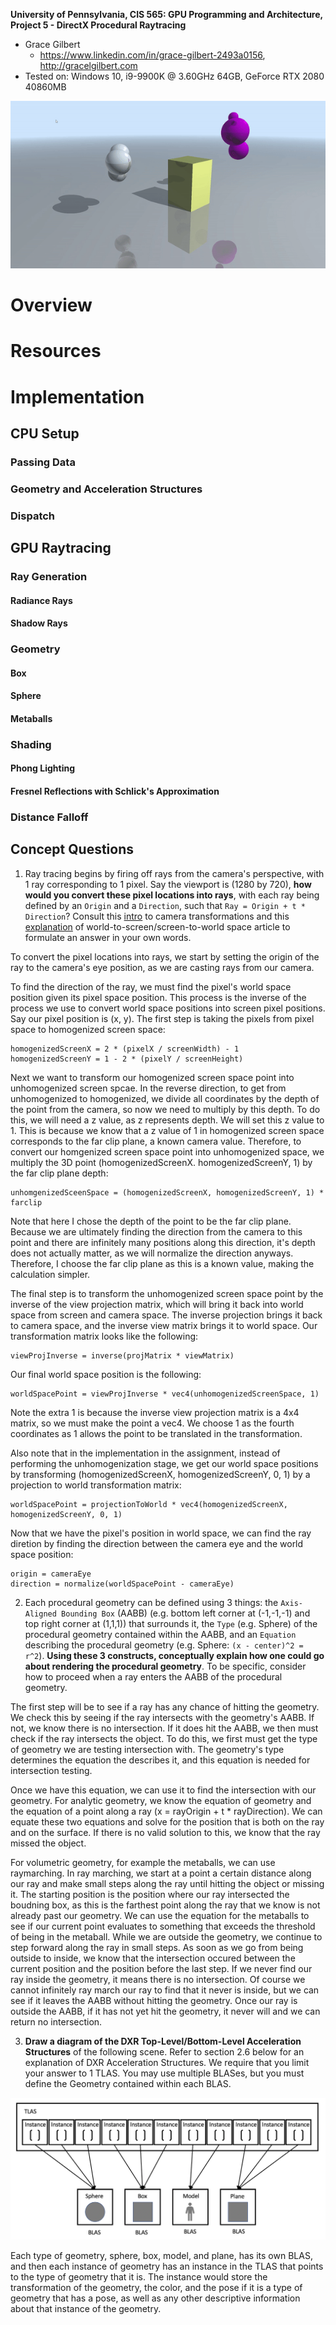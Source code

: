 **University of Pennsylvania, CIS 565: GPU Programming and Architecture,
Project 5 - DirectX Procedural Raytracing**

* Grace Gilbert
  * https://www.linkedin.com/in/grace-gilbert-2493a0156, http://gracelgilbert.com
* Tested on: Windows 10, i9-9900K @ 3.60GHz 64GB, GeForce RTX 2080 40860MB

![](images/HighQualityStill.gif)

# Overview

# Resources

# Implementation
## CPU Setup
### Passing Data
### Geometry and Acceleration Structures
### Dispatch
## GPU Raytracing
### Ray Generation
#### Radiance Rays
#### Shadow Rays
### Geometry
#### Box
#### Sphere
#### Metaballs
### Shading
#### Phong Lighting
#### Fresnel Reflections with Schlick's Approximation
### Distance Falloff

## Concept Questions
1. Ray tracing begins by firing off rays from the camera's perspective, with 1 ray corresponding to 1 pixel. Say the viewport is (1280 by 720), **how would you convert these pixel locations into rays**, with each ray being defined by an `Origin` and a `Direction`, such that `Ray = Origin + t * Direction`? Consult this [intro](https://www.scratchapixel.com/lessons/3d-basic-rendering/computing-pixel-coordinates-of-3d-point/mathematics-computing-2d-coordinates-of-3d-points) to camera transformations and this [explanation](http://webglfactory.blogspot.com/2011/05/how-to-convert-world-to-screen.html) of world-to-screen/screen-to-world space article to formulate an answer in your own words.

To convert the pixel locations into rays, we start by setting the origin of the ray to the camera's eye position, as we are casting rays from our camera. 

To find the direction of the ray, we must find the pixel's world space position given its pixel space position. This process is the inverse of the process we use to convert world space positions into screen pixel positions. Say our pixel position is (x, y). The first step is taking the pixels from pixel space to homogenized screen space:
```
homogenizedScreenX = 2 * (pixelX / screenWidth) - 1
homogenizedScreenY = 1 - 2 * (pixelY / screenHeight)
```
Next we want to transform our homogenized screen space point into unhomogenized screen spcae. In the reverse direction, to get from unhomogenized to homogenized, we divide all coordinates by the depth of the point from the camera, so now we need to multiply by this depth. To do this, we will need a z value, as z represents depth. We will set this z value to 1.  This is because we know that a z value of 1 in homogenized screen space corresponds to the far clip plane, a known camera value. Therefore, to convert our homgenized screen space point into unhomogenized space, we multiply the 3D point (homogenizedScreenX. homogenizedScreenY, 1) by the far clip plane depth:
```
unhomgenizedSceenSpace = (homogenizedScreenX, homogenizedScreenY, 1) * farclip
```
Note that here I chose the depth of the point to be the far clip plane. Because we are ultimately finding the direction from the camera to this point and there are infinitely many positions along this direction, it's depth does not actually matter, as we will normalize the direction anyways. Therefore, I choose the far clip plane as this is a known value, making the calculation simpler.

The final step is to transform the unhomogenized screen space point by the inverse of the view projection matrix, which will bring it back into world space from screen and camera space. The inverse projection brings it back to camera space, and the inverse view matrix brings it to world space. Our transformation matrix looks like the following:
```
viewProjInverse = inverse(projMatrix * viewMatrix)
```
Our final world space position is the following:
```
worldSpacePoint = viewProjInverse * vec4(unhomogenizedScreenSpace, 1)
```
Note the extra 1 is because the inverse view projection matrix is a 4x4 matrix, so we must make the point a vec4. We choose 1 as the fourth coordinates as 1 allows the point to be translated in the transformation.

Also note that in the implementation in the assignment, instead of performing the unhomogenization stage, we get our world space positions by transforming  (homogenizedScreenX, homogenizedScreenY, 0, 1) by a projection to world transformation matrix:
```
worldSpacePoint = projectionToWorld * vec4(homogenizedScreenX, homogenizedScreenY, 0, 1)
```

Now that we have the pixel's position in world space, we can find the ray diretion by finding the direction between the camera eye and the world space position:
```
origin = cameraEye
direction = normalize(worldSpacePoint - cameraEye)
```

2. Each procedural geometry can be defined using 3 things: the `Axis-Aligned Bounding Box` (AABB) (e.g. bottom left corner at (-1,-1,-1) and top right corner at (1,1,1)) that surrounds it, the `Type` (e.g. Sphere) of the procedural geometry contained within the AABB, and an `Equation` describing the procedural geometry (e.g. Sphere: `(x - center)^2 = r^2`). **Using these 3 constructs, conceptually explain how one could go about rendering the procedural geometry**. To be specific, consider how to proceed when a ray enters the AABB of the procedural geometry.

The first step will be to see if a ray has any chance of hitting the geometry. We check this by seeing if the ray intersects with the geometry's AABB. If not, we know there is no intersection. If it does hit the AABB, we then must check if the ray intersects the object. To do this, we first must get the type of geometry we are testing intersection with. The geometry's type determines the equation the describes it, and this equation is needed for intersection testing.

Once we have this equation, we can use it to find the intersection with our geometry.  For analytic geometry, we know the equation of geometry and the equation of a point along a ray (x = rayOrigin + t * rayDirection). We can equate these two equations and solve for the position that is both on the ray and on the surface.  If there is no valid solution to this, we know that the ray missed the object.

For volumetric geometry, for example the metaballs, we can use raymarching. In ray marching, we start at a point a certain distance along our ray and make small steps along the ray until hitting the object or missing it. The starting position is the position where our ray intersected the boudning box, as this is the farthest point along the ray that we know is not already past our geometry. We can use the equation for the metaballs to see if our current point evaluates to something that exceeds the threshold of being in the metaball. While we are outside the geometry, we continue to step forward along the ray in small steps. As soon as we go from being outside to inside, we know that the intersection occured between the current position and the position before the last step. If we never find our ray inside the geometry, it means there is no intersection. Of course we cannot infinitely ray march our ray to find that it never is inside, but we can see if it leaves the AABB without hitting the geometry. Once our ray is outside the AABB, if it has not yet hit the geometry, it never will and we can return no intersection.

3. **Draw a diagram of the DXR Top-Level/Bottom-Level Acceleration Structures** of the following scene. Refer to section 2.6 below for an explanation of DXR Acceleration Structures. We require that you limit your answer to 1 TLAS. You may use multiple BLASes, but you must define the Geometry contained within each BLAS.

![](images/ASDiagram.png)

Each type of geometry, sphere, box, model, and plane, has its own BLAS, and then each instance of geometry has an instance in the TLAS that points to the type of geometry that it is. The instance would store the transformation of the geometry, the color, and the pose if it is a type of geometry that has a pose, as well as any other descriptive information about that instance of the geometry.


